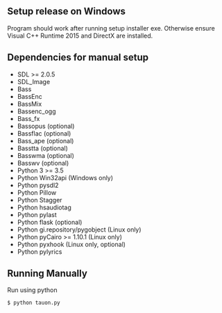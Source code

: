 
## Setup release on Windows

Program should work after running setup installer exe. Otherwise ensure Visual C++ Runtime 2015 and DirectX are installed.
 
## Dependencies for manual setup

 - SDL >= 2.0.5
 - SDL_Image
 - Bass
 - BassEnc
 - BassMix
 - Bassenc_ogg
 - Bass_fx
 - Bassopus (optional)
 - Bassflac (optional)
 - Bass_ape (optional)
 - Basstta (optional)
 - Basswma (optional)
 - Basswv (optional)
 - Python 3 >= 3.5
 - Python Win32api  (Windows only)
 - Python pysdl2
 - Python Pillow
 - Python Stagger
 - Python hsaudiotag
 - Python pylast
 - Python flask (optional)
 - Python gi.repository/pygobject (Linux only)
 - Python pyCairo >= 1.10.1 (Linux only)
 - Python pyxhook (Linux only, optional)
 - Python pylyrics
 
## Running Manually

Run using python

    $ python tauon.py


